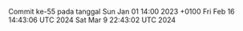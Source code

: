 Commit ke-55 pada tanggal Sun Jan 01 14:00 2023 +0100
Fri Feb 16 14:43:06 UTC 2024
Sat Mar  9 22:43:02 UTC 2024
